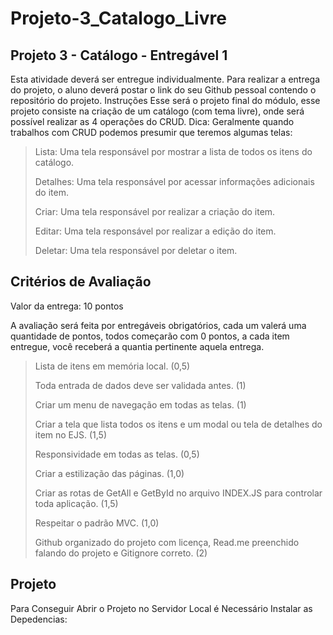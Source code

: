 # Projeto-3_Catalogo_Livre

## Projeto 3 - Catálogo - Entregável 1

Esta atividade deverá ser entregue individualmente. 
Para realizar a entrega do projeto, o aluno deverá postar o link do seu Github pessoal contendo o repositório do projeto.
Instruções
Esse será o projeto final do módulo, esse projeto consiste na criação de um catálogo (com tema livre), onde será possível realizar as 4 operações do CRUD.
Dica:
Geralmente quando trabalhos com CRUD podemos presumir que teremos algumas telas: 
> Lista: Uma tela responsável por mostrar a lista de todos os itens do catálogo.
> 
> Detalhes: Uma tela responsável por acessar informações adicionais do item.
> 
> Criar: Uma tela responsável por realizar a criação do item.
> 
> Editar: Uma tela responsável por realizar a edição do item.
> 
> Deletar: Uma tela responsável por deletar o item.

## Critérios de Avaliação
Valor da entrega: 10 pontos

A avaliação será feita por entregáveis obrigatórios, cada um valerá uma quantidade de pontos, todos começarão com 0 pontos, a cada item entregue, você receberá a quantia pertinente aquela entrega. 
> Lista de itens em memória local. (0,5)
> 
> Toda entrada de dados deve ser validada antes. (1) 
> 
> Criar um menu de navegação em todas as telas. (1)
> 
> Criar a tela que lista todos os itens e um modal ou tela de detalhes do item no EJS. (1,5)
> 
> Responsividade em todas as telas. (0,5)
> 
> Criar a estilização das páginas. (1,0)
> 
> Criar as rotas de GetAll e GetById no arquivo INDEX.JS para controlar toda aplicação. (1,5)
> 
> Respeitar o padrão MVC. (1,0)
> 
> Github organizado do projeto com licença, Read.me preenchido falando do projeto e Gitignore correto. (2)

## Projeto

Para Conseguir Abrir o Projeto no Servidor Local é Necessário Instalar as Depedencias:

> 
 
